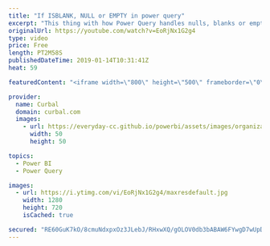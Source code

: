 ```yaml
---
title: "If ISBLANK, NULL or EMPTY in power query"
excerpt: "This thing with how Power Query handles nulls, blanks or empty drove me nuts when I was a beginner and still today I manage to forget about it, so here is a video for how to manage them in case you struggle also with it.  In this video, I will show you how to to is blank in power query. If you are trying"
originalUrl: https://youtube.com/watch?v=EoRjNx1G2g4
type: video
price: Free
length: PT2M58S
publishedDateTime: 2019-01-14T10:31:41Z
heat: 59

featuredContent: "<iframe width=\"800\" height=\"500\" frameborder=\"0\" src=\"https://www.youtube.com/embed/EoRjNx1G2g4\" allow=\"accelerometer; autoplay; encrypted-media; gyroscope; picture-in-picture\" allowfullscreen></iframe>"

provider:
  name: Curbal
  domain: curbal.com
  images:
    - url: https://everyday-cc.github.io/powerbi/assets/images/organizations/curbal.com-50x50.jpg
      width: 50
      height: 50

topics:
  - Power BI
  - Power Query

images:
  - url: https://i.ytimg.com/vi/EoRjNx1G2g4/maxresdefault.jpg
    width: 1280
    height: 720
    isCached: true

secured: "RE60GuK7kO/8cmuNdxpxOz3JLebJ/RHxwXQ/gOLOV0db3bABAW6FYwgD7wUpD72KGFq6mHzTLEnvO9/hW4Wf9ntjLCTXOl/WJlq7S83SFwNoD/Sg4Dz25Kfx0/Je3UWteYkIj2DZTLogbHcgcK1IxmhyX4IrVRiI52mWpDK+fvbhaqNnx/QSra+HACgaXlNw4X67eQE4nW6KZcEAX5SoP6aQU7RcNQAmWTAznww7Q8cMnE+CE9M9IZjdcg7v2mklAp/a1GAGwg4qKaaBmjTTwS/iyOrMrFf8j8gobv2BdevAuhPosJnNDH6CJ3C3q7yFP4WDRWl74z4ioesKyksn8voojawOqf3iE0vSbYeyFjxbY8rxth98Swc3XNl8ZaJgl9hXsCiBaqVYHWNdnwmqmudiAbezlPE6y7fgbEPbFjo=;cO1E60TzrqiTXksFChJoFQ=="
---
```


